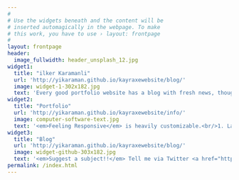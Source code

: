 ```yaml
---
#
# Use the widgets beneath and the content will be
# inserted automagically in the webpage. To make
# this work, you have to use › layout: frontpage
#
layout: frontpage
header:
  image_fullwidth: header_unsplash_12.jpg
widget1:
  title: "ilker Karamanli"
  url: 'http://yikaraman.github.io/kayraxewebsite/blog/'
  image: widget-1-302x182.jpg
  text: 'Every good portfolio website has a blog with fresh news, thoughts and develop&shy;ments of your activities. <em>Feeling Responsive</em> offers you a fully functional blog with an archive page to give readers a quick overview of all your posts.'
widget2:
  title: "Portfolio"
  url: 'http://yikaraman.github.io/kayraxewebsite/info/'
  image: computer-software-text.jpg
  text: '<em>Feeling Responsive</em> is heavily customizable.<br/>1. Language-Support :)<br/>2. Optimized for speed and it&#39;s responsive.<br/>3. Built on <a href="http://foundation.zurb.com/">Foundation Framework</a>.<br/>4. Seven different Headers.<br/>5. Customizable navigation, footer,...'
widget3:
  title: "Blog"
  url: 'http://yikaraman.github.io/kayraxewebsite/blog/'
  image: widget-github-303x182.jpg
  text: '<em>Suggest a subject!!</em> Tell me via Twitter <a href="http://twitter.com/kayraxe">@kayraxe</a>.'
permalink: /index.html
---
```


